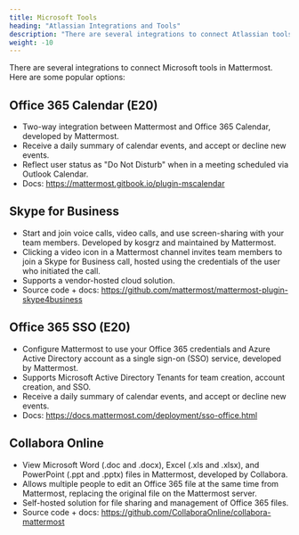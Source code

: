 ```yaml
---
title: Microsoft Tools
heading: "Atlassian Integrations and Tools"
description: "There are several integrations to connect Atlassian tools in Mattermost."
weight: -10
---
```


There are several integrations to connect Microsoft tools in Mattermost. Here are some popular options:

## Office 365 Calendar (E20)

- Two-way integration between Mattermost and Office 365 Calendar, developed by Mattermost.
- Receive a daily summary of calendar events, and accept or decline new events.
- Reflect user status as "Do Not Disturb" when in a meeting scheduled via Outlook Calendar.
- Docs: https://mattermost.gitbook.io/plugin-mscalendar

## Skype for Business

- Start and join voice calls, video calls, and use screen-sharing with your team members. Developed by kosgrz and maintained by Mattermost.
- Clicking a video icon in a Mattermost channel invites team members to join a Skype for Business call, hosted using the credentials of the user who initiated the call.
- Supports a vendor-hosted cloud solution.
- Source code + docs: https://github.com/mattermost/mattermost-plugin-skype4business

## Office 365 SSO (E20)

- Configure Mattermost to use your Office 365 credentials and Azure Active Directory account as a single sign-on (SSO) service, developed by Mattermost.
- Supports Microsoft Active Directory Tenants for team creation, account creation, and SSO.
- Receive a daily summary of calendar events, and accept or decline new events.
- Docs: https://docs.mattermost.com/deployment/sso-office.html

## Collabora Online

- View Microsoft Word (.doc and .docx), Excel (.xls and .xlsx), and PowerPoint (.ppt and .pptx) files in Mattermost, developed by Collabora.
- Allows multiple people to edit an Office 365 file at the same time from Mattermost, replacing the original file on the Mattermost server.
- Self-hosted solution for file sharing and management of Office 365 files.
- Source code + docs: https://github.com/CollaboraOnline/collabora-mattermost
